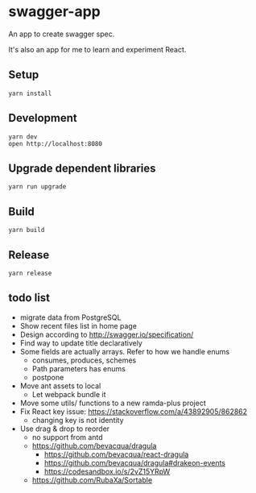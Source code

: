# swagger-app

An app to create swagger spec.

It's also an app for me to learn and experiment React.


## Setup

```
yarn install
```


## Development

```
yarn dev
open http://localhost:8080
```


## Upgrade dependent libraries

```
yarn run upgrade
```


## Build

```
yarn build
```


## Release

```
yarn release
```


## todo list

- migrate data from PostgreSQL
- Show recent files list in home page
- Design according to http://swagger.io/specification/
- Find way to update title declaratively
- Some fields are actually arrays. Refer to how we handle enums
    - consumes, produces, schemes
    - Path parameters has enums
    - postpone
- Move ant assets to local
    - Let webpack bundle it
- Move some utils/ functions to a new ramda-plus project
- Fix React key issue: https://stackoverflow.com/a/43892905/862862
    - changing key is not identity
- Use drag & drop to reorder
    - no support from antd
    - https://github.com/bevacqua/dragula
        - https://github.com/bevacqua/react-dragula
        - https://github.com/bevacqua/dragula#drakeon-events
        - https://codesandbox.io/s/2vZ15YRpW
    - https://github.com/RubaXa/Sortable

